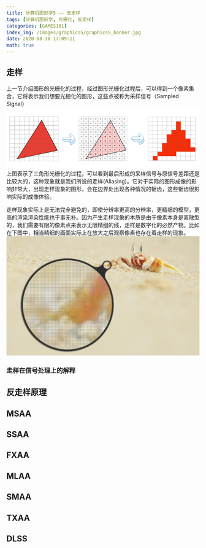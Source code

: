 ```yaml
---
title: 计算机图形学5 —— 反走样
tags: [计算机图形学, 光栅化, 反走样]
categories: [GAMES101]
index_img: /images/graphics5/graphics5_banner.jpg
date: 2020-08-30 17:09:11
math: true
---
```


## 走样
上一节介绍图形的光栅化的过程，经过图形光栅化过程后，可以得到一个像素集合，它将表示我们想要光栅化的图形，这些点被称为采样信号（Sampled Signal）
![](/images/graphics5/graphics5_sample.png)
上图表示了三角形光栅化的过程，可以看到最后形成的采样信号与原信号差距还是比较大的，这种现象就是我们所说的走样(Aliasing)。它对于实际的图形成像的影响非常大，出现走样现象的图形，会在边界处出现各种情况的锯齿，这些锯齿很影响实际的成像体验。

走样现象实际上是无法完全避免的，即使分辨率更高的分辨率，更精细的模型，更高的渲染渲染性能也于事无补。因为产生走样现象的本质是由于像素本身是离散型的，我们需要有限的像素点来表示无限精细的线，走样是数字化的必然产物。比如在下图中，相当精细的画面实际上在放大之后观察像素也存在着走样的现象。
![](/images/graphics5/graphics5_aliasing.png)

### 走样在信号处理上的解释


## 反走样原理
## MSAA

## SSAA

## FXAA

## MLAA

## SMAA

## TXAA

## DLSS